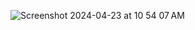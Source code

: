 ![Screenshot 2024-04-23 at 10 54 07 AM](https://github.com/rehan13/IBM-FULL-STACK-CERTIFICATION-xrwvm-fullstack_developer_capstone/assets/79845546/1ff244c6-95a6-4ca8-9561-944ea83c48cb)
